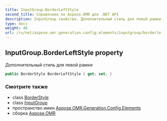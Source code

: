```yaml
---
title: InputGroup.BorderLeftStyle
second_title: Справочник по Aspose.OMR для .NET API
description: InputGroup свойство. Дополнительный стиль для левой рамки
type: docs
weight: 40
url: /ru/net/aspose.omr.generation.config.elements/inputgroup/borderleftstyle/
---
```

## InputGroup.BorderLeftStyle property

Дополнительный стиль для левой рамки

```csharp
public BorderStyle BorderLeftStyle { get; set; }
```

### Смотрите также

* class [BorderStyle](../../../aspose.omr.generation.config/borderstyle/)
* class [InputGroup](../)
* пространство имен [Aspose.OMR.Generation.Config.Elements](../../inputgroup/)
* сборка [Aspose.OMR](../../../)


